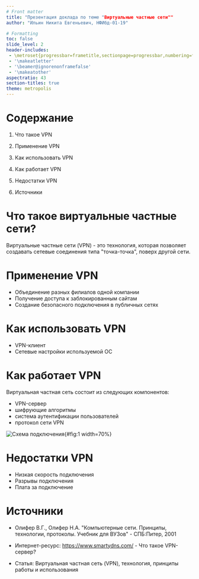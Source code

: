 ```yaml
---
# Front matter
title: "Презентация доклада по теме "Виртуальные частные сети""
author: "Ильин Никита Евгеньевич, НФИбд-01-19"

# Formatting
toc: false
slide_level: 2
header-includes: 
 - \metroset{progressbar=frametitle,sectionpage=progressbar,numbering=fraction}
 - '\makeatletter'
 - '\beamer@ignorenonframefalse'
 - '\makeatother'
aspectratio: 43
section-titles: true
theme: metropolis
---
```


# Содержание

1. Что такое VPN

2. Применение VPN

3. Как использовать VPN

4. Как работает VPN

5. Недостатки VPN

6. Источники

# Что такое виртуальные частные сети?

Виртуальные частные сети (VPN) - это технология, которая позволяет создавать сетевые соединения типа "точка-точка", поверх другой сети. 

# Применение VPN

* Объединение разных филиалов одной компании
* Получение доступа к заблокированным сайтам
* Создание безопасного подключения в публичных сетях

# Как использовать VPN

* VPN-клиент
* Сетевые настройки используемой ОС

# Как работает VPN

Виртуальная частная сеть состоит из следующих компонентов:

* VPN-сервер
* шифрующие алгоритмы
* система аутентификации пользователей
* протокол сети VPN

![Схема подключения](img1.png){#fig:1 width=70%}

# Недостатки VPN

* Низкая скорость подключения
* Разрывы подключения
* Плата за подключение

# Источники

* Олифер В.Г., Олифер Н.А. "Компьютерные сети. Принципы, технологии, протоколы. Учебник для ВУЗов" - СПБ:Питер, 2001

* Интернет-ресурс: https://www.smartydns.com/ -  Что такое VPN-сервер?

* Статья: Виртуальная частная сеть (VPN), технология, принципы работы и использования 